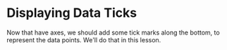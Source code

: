 # Displaying Data Ticks
Now that have axes, we should add some tick marks along the bottom, to represent the data points. We'll do that in this lesson.



